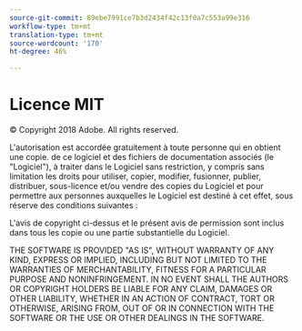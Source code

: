 ```yaml
---
source-git-commit: 89ebe7991ce7b3d2434f42c13f0a7c553a99e316
workflow-type: tm+mt
translation-type: tm+mt
source-wordcount: '170'
ht-degree: 46%

---
```

# Licence MIT

© Copyright 2018 Adobe. All rights reserved.

L&#39;autorisation est accordée gratuitement à toute personne qui en obtient une copie.
de ce logiciel et des fichiers de documentation associés (le &quot;Logiciel&quot;), à traiter
dans le Logiciel sans restriction, y compris sans limitation les droits
pour utiliser, copier, modifier, fusionner, publier, distribuer, sous-licence et/ou vendre
des copies du Logiciel et pour permettre aux personnes auxquelles le Logiciel est destiné
à cet effet, sous réserve des conditions suivantes :

L&#39;avis de copyright ci-dessus et le présent avis de permission sont inclus dans tous les
copie ou une partie substantielle du Logiciel.

THE SOFTWARE IS PROVIDED &quot;AS IS&quot;, WITHOUT WARRANTY OF ANY KIND,
EXPRESS OR IMPLIED, INCLUDING BUT NOT LIMITED TO THE WARRANTIES OF
MERCHANTABILITY, FITNESS FOR A PARTICULAR PURPOSE AND
NONINFRINGEMENT. IN NO EVENT SHALL THE AUTHORS OR COPYRIGHT HOLDERS BE
LIABLE FOR ANY CLAIM, DAMAGES OR OTHER LIABILITY, WHETHER IN AN ACTION
OF CONTRACT, TORT OR OTHERWISE, ARISING FROM, OUT OF OR IN CONNECTION
WITH THE SOFTWARE OR THE USE OR OTHER DEALINGS IN THE SOFTWARE.

